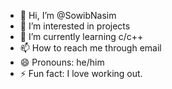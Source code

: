- 👋 Hi, I’m @SowibNasim
- 👀 I’m interested in projects
- 🌱 I’m currently learning c/c++
- 📫 How to reach me through email
- 😄 Pronouns: he/him
- ⚡ Fun fact: I love working out.

<!---
boom 


